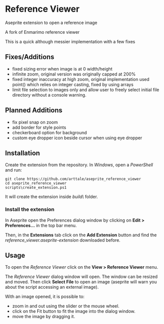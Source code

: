 # Reference Viewer
Aseprite extension to open a reference image

A fork of Enmarimo reference viewer

This is a quick although messier implementation with a few fixes

## Fixes/Additions
* fixed sizing error when image is at 0 width/height
* infinite zoom, original version was originally capped at 200%
* fixed integer inaccuracy at high zoom, original implementation used point() which relies on integer casting, fixed by using arrays
* limit file selection to images only and allow user to freely select initial file directory without a console warning.

## Planned Additions
* fix pixel snap on zoom
* add border for style points
* checkerboard option for background
* custom eye dropper icon beside cursor when using eye dropper

## Installation

Create the extension from the repository. In *Windows*, open a *PowerShell* and run:
```
git clone https://github.com/arttale/aseprite_reference_viewer
cd aseprite_reference_viewer
scripts\create_extension.ps1
```
It will create the extension inside *build\\* folder.

### Install the extension
In Aseprite open the Preferences dialog window by clicking on **Edit > Preferences...** in the top bar menu.

Then, in the **Extensions** tab click on the **Add Extension** button and find the *reference_viewer.aseprite-extension* downloaded before.

## Usage
To open the *Reference Viewer* click on the **View > Reference Viewer** menu.

The *Reference Viewer* dialog window will open. The window can be resized and moved. Then click **Select File** to open an image (aseprite will warn you about the script accessing an external image).

With an image opened, it is possible to:
* zoom in and out using the slider or the mouse wheel.
* click on the Fit button to fit the image into the dialog window.
* move the image by dragging it.

